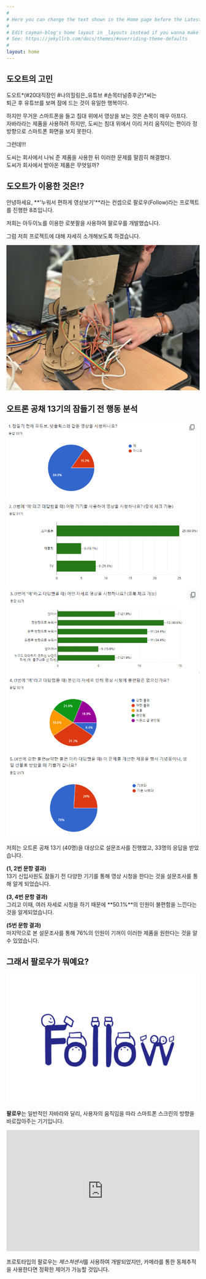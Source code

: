 ```yaml
---
#
# Here you can change the text shown in the Home page before the Latest Posts section.
#
# Edit cayman-blog's home layout in _layouts instead if you wanna make some changes
# See: https://jekyllrb.com/docs/themes/#overriding-theme-defaults
#
layout: home
---
```


## 도오트의 고민  

도오트*(#20대직장인 #나의힐링은_유튜브 #손목터널증후군)*씨는  
퇴근 후 유튜브를 보며 잠에 드는 것이 유일한 행복이다.  

하지만 무거운 스마트폰을 들고 침대 위에서 영상을 보는 것은 손목이 매우 아프다.  
자바라라는 제품을 사용하려 하지만, 도씨는 침대 위에서 이리 저리 움직이는 편이라 정방향으로 스마트폰 화면을 보지 못한다.  

그런데!!!  

도씨는 회사에서 나눠 준 제품을 사용한 뒤 이러한 문제를 말끔히 해결했다.    
도씨가 회사에서 받아온 제품은 무엇일까?  

## 도오트가 이용한 것은!?  

안녕하세요, **'누워서 편하게 영상보기'**라는 컨셉으로 팔로우(Follow)라는 프로젝트를 진행한 8조입니다.  

저희는 아두이노를 이용한 로봇팔을 사용하여 팔로우를 개발했습니다.  

그럼 저희 프로젝트에 대해 자세히 소개해보도록 하겠습니다.

![fig1](./fig1.jpg)
  

## 오트론 공채 13기의 잠들기 전 행동 분석  


![1](./1.PNG)  
![2](./2.PNG)  
![3](./3.PNG)  
![4](./4.PNG)  
![5](./5.PNG)  


저희는 오트론 공채 13기 (40명)을 대상으로 설문조사를 진행했고, 33명의 응답을 받았습니다.  

**(1, 2번 문항 결과)**  
13기 신입사원도 잠들기 전 다양한 기기를 통해 영상 시청을 한다는 것을 설문조사를 통해 알게 되었습니다. 

**(3, 4번 문항 결과)**  
그리고 이때, 여러 자세로 시청을 하기 때문에 **50.1%**의 인원이 불편함을 느낀다는 것을 알게되었습니다.   
 
**(5번 문항 결과)**  
마지막으로 본 설문조사를 통해 76%의 인원이 기꺼이 이러한 제품을 원한다는 것을 알 수 있었습니다.   


## 그래서 팔로우가 뭐예요?  

![logo](./logo.png)  

**팔로우**는 일반적인 자바라와 달리, 사용자의 움직임을 따라 스마트폰 스크린의 방향을 바로잡아주는 기기입니다.  


<iframe width="100%" height="315" src="https://www.youtube.com/embed/ktvjPhwD2k4" frameborder="0" allow="accelerometer; autoplay; encrypted-media; gyroscope; picture-in-picture" allowfullscreen></iframe>

프로토타입의 팔로우는 *제스쳐센서*를 사용하여 개발되었지만, 카메라를 통한 동체추적을 사용한다면 정확한 제어가 가능할 것입니다.  

